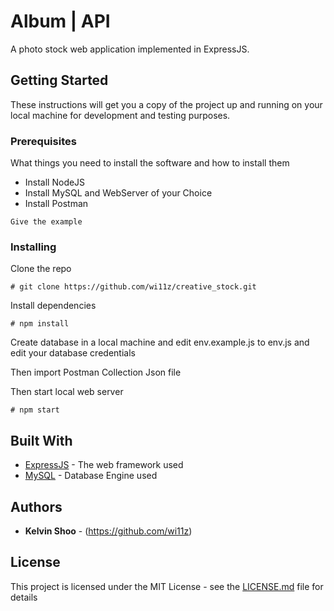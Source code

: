 # Album | API

A photo stock web application implemented in ExpressJS.

## Getting Started

These instructions will get you a copy of the project up and running on your local machine for development and testing purposes.

### Prerequisites

What things you need to install the software and how to install them
* Install NodeJS
* Install MySQL and WebServer of your Choice
* Install Postman 

```
Give the example
```

### Installing

Clone the repo

```
# git clone https://github.com/wi11z/creative_stock.git

```

Install dependencies

```
# npm install

```

Create database in a local machine and edit env.example.js to env.js and edit your database credentials

Then import Postman Collection Json file

Then start local web server 

```
# npm start
```

## Built With

* [ExpressJS](https://expressjs.com/) - The web framework used
* [MySQL](https://dev.mysql.com/doc/) - Database Engine used

## Authors

* **Kelvin Shoo** - (https://github.com/wi11z)

## License

This project is licensed under the MIT License - see the [LICENSE.md](LICENSE.md) file for details

